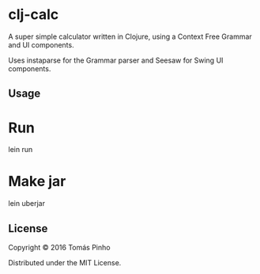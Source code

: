 # clj-calc

A super simple calculator written in Clojure, using a Context Free Grammar and UI components.

Uses instaparse for the Grammar parser and Seesaw for Swing UI components.

## Usage

  # Run
  lein run

  # Make jar
  lein uberjar

## License

Copyright © 2016 Tomás Pinho

Distributed under the MIT License.
